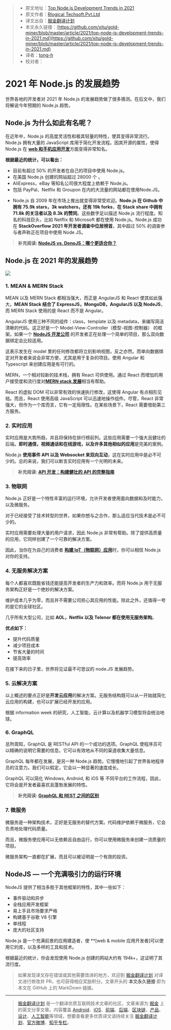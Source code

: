 > * 原文地址：[Top Node.js Development Trends in 2021](https://javascript.plainenglish.io/top-node-js-development-trends-in-2021-807f27fdf1b8)
> * 原文作者：[Rlogical Techsoft.Pvt.Ltd](https://medium.com/@rlogicaltech)
> * 译文出自：[掘金翻译计划](https://github.com/xitu/gold-miner)
> * 本文永久链接：[https://github.com/xitu/gold-miner/blob/master/article/2021/top-node-js-development-trends-in-2021.md](https://github.com/xitu/gold-miner/blob/master/article/2021/top-node-js-development-trends-in-2021.md)
> * 译者：[tong-h](https://github.com/Tong-H)
> * 校对者：

# 2021 年 Node.js 的发展趋势

世界各地的开发者对 2021 年 Node.js 的发展趋势做了很多猜测。在后文中，我们将解说今年预期的 Node.js 趋势。

## Node.js 为什么如此有名呢？

在近年中，Node.js 的高度灵活性和极其轻量的特性，使其变得非常流行。Node.js 拥有大量的 JavaScript 库用于简化开发流程。因其开源的属性，使得 Node.js 在 [**web 和手机应用开发**](https://www.rlogical.com/)方面变得非常知名。

**根据最近的统计，可以看出：**

- 目前有超过 50% 的开发者在自己的项目中使用 Node.js。
- 在美国 Node.js 创建的网站超过 28000 个 。
- AliExpress，eBay 等知名公司很大程度上依赖于 Node.js。
- 包括 PayPal、Netflix 和 Groupon 在内的大流量的网站都在使用Node.JS。
  
* Node.js 自 2009 年在市场上推出就变得非常受欢迎。**Node.js 在 Github 中拥有 75.9k stars，3k watchers，还有 19k forks**，**在 Stack share 中拥有 71.8k 的关注者以及 8.3k 的赞同**。这些数字足以描述 Node.js 流行程度。知名的科技巨头，比如 Netflix 和 Microsoft 都在使用 Node.js。Node.js 成功在 **StackOverflow 2021 年开发者调查中位居榜首**，其中超过 50% 的调查参与者声称正在项目中使用 Node JS。

> **补充阅读: [NodeJS vs. DenoJS：哪个更适合你？](https://www.rlogical.com/blog/nodejs-vs-denojs-which-is-better-for-you/)**

## Node.js 在 2021 年的发展趋势

![](https://cdn-images-1.medium.com/max/2400/1*7_yuqUYbAl-9bHsPgtcPgA.png)

### 1. MEAN & MERN Stack

MEAN 以及 MERN Stack 都相当强大，而正是 AngularJS 和 React 使其如此强大。**MEAN Stack 结合了 ExpressJS，MongoDB，AngularJS 以及 NodeJS**，而 MERN Stack 使用的是 React 而不是 Angular。

AngularJS 使用三种不同的组件：class，template 以及 metadata，来编写简洁清晰的代码。这正好是一个 Model-View-Controller（模型-视图-控制器） 的框架。如果一个 [**NodeJS 开发公司**](https://www.rlogical.com/hire-dedicated-developers/hire-node-js-developer/) 的开发者正在处理一个简单的项目，那么双向数据绑定会比较适用。

这表示发生在 model 里的任何修改都将立刻影响视图，反之亦然。而单向数据绑定对开发者来说会非常方便，尤其是用于复杂的项目。使用 Angular 和 Typescript 来创建应用是有可行的。

MERN，一个相对较新的技术栈，拥有 React 可供使用。通过 React 而增加的用户接受度和流行度对[**MERN stack 发展**](https://www.rlogical.com/hire-dedicated-developers/hire-mern-stack-developer/)相当有帮助。

 React 的虚拟 DOM 可以非常有效的快速执行修改，这使得 Angular 有点相形见绌。而且，React 使用高级 JavaScript 可以迅速地操作组件。尽管，React 非常强大，但作为一个库而言，它有一定局限性。在某些场景下，React 需要借助第三方服务。

### 2. 实时应用

实时应用是大势所趋，并且将保持在排行榜前列。这些应用需要一个强大且健壮的后端。**即时通信，视频通话和在线游戏，以及许多其他相似的应用**是完美的案例。

Node.js **使用事件 API 以及 Websocket 来双向互动**，这在实时应用中是必不可少的。总的来说，我们可以断言实时应用有一个光明的未来。

> **补充阅读: [API 开发：构建健壮的 API 的完整指南](https://www.rlogical.com/blog/api-development-complete-guide-to-building-robust-apis/)**

### 3. 物联网

Node.js 正好是一个特性丰富的运行环境，允许开发者使用面向数据和及时能力，以及微服务。

对于已经接受了技术转型的世界，如果你想与之合作，那么适应当代技术是必不可少的。

实时应用需要处理大量的用户请求，因此 Node.js 非常有帮助。除了提供高质量的应用，它同样创建了一个可靠的解决方案。

因此，当你在为自己的消费者 [**构建 IoT（物联网）应用**](https://www.rlogical.com/iot-development/)时，你可以相信 Node.js 对你的支持。

### 4. 无服务解决方案

每个人都喜欢既能省钱还能提高开发者的生产力和效率。而将 Node.js 用于无服务架构正好是一个绝妙的解决方案。

维护成本几乎为零，而且并不需要公司担心其应用的性能。除此之外，还值得一夸的是它的全球社区。

几乎所有大型公司，比如 **AOL，Netflix 以及 Telenor 都在使用无服务架构**。

**优点如下：**

- 提升代码质量
- 减少项目成本
- 节省大量的时间
- 提高效率

在接下来的日子里，世界将见证最不可思议的 node.JS 发展趋势。

### 5. 云解决方案

以上概述的要点正好是**开发云应用**的解决方案。无服务结构既可以从一开始就简化云应用的构建，也可以扩展已经开发的应用。

根据 information week 的研究，人工智能，云计算以及机器学习模型将会统治地球。

### 6. GraphQL

总所周知，GraphQL 是 RESTful API 的一个成功的选项。GraphQL 使程序员可以精确的说明它需要的信息。它可以有效地从不同的渠道收集大量信息。

GraphQL 每年都在发展，是另一种 Node.js 趋势。它慢慢地引起了世界各地程序员的注意力。我们可以假定，它会以一种显著的速度成长。

GraphQL 可以简化 Windows, Android, 和 iOS 等 不同平台的工作流程，因此，它将会是开发者最喜欢且蓬勃发展的特性。

> **补充阅读: [GraphQL 和 REST 之间的区别](https://www.rlogical.com/blog/differences-between-graphql-and-rest/)**

### 7. 微服务

微服务是一种架构技术，正好是无服务的替代方案。代码维护依赖于微服务，它会负责地处理代码质量。

而且，微服务使应用可以无依赖且自由运行，你可以使用微服务来创建一流质量的项目。

微服务架构一直都在扩展，而且可以被证明是一个有效的投资。

## NodeJS — 一个充满吸引力的运行环境

NodeJS 提供了相当多胜于其他框架的特性，其中一些如下：

- 事件驱动和异步
- 全栈应用开发框架
- 易上手且市场要求严格
- 构建基于谷歌 V8 引擎
- 单线程
- 庞大的社区支持

Node.js 是一个充满前景的应用建造者，使 **[web & mobile 应用开发者]可以使用它的库，以及多样的工具和技术。

根据最近的统计，你会发现使用 Node.js 创建的网站大约有 194k+，这证明了其流行度。

> 如果发现译文存在错误或其他需要改进的地方，欢迎到 [掘金翻译计划](https://github.com/xitu/gold-miner) 对译文进行修改并 PR，也可获得相应奖励积分。文章开头的 **本文永久链接** 即为本文在 GitHub 上的 MarkDown 链接。

---

> [掘金翻译计划](https://github.com/xitu/gold-miner) 是一个翻译优质互联网技术文章的社区，文章来源为 [掘金](https://juejin.im) 上的英文分享文章。内容覆盖 [Android](https://github.com/xitu/gold-miner#android)、[iOS](https://github.com/xitu/gold-miner#ios)、[前端](https://github.com/xitu/gold-miner#前端)、[后端](https://github.com/xitu/gold-miner#后端)、[区块链](https://github.com/xitu/gold-miner#区块链)、[产品](https://github.com/xitu/gold-miner#产品)、[设计](https://github.com/xitu/gold-miner#设计)、[人工智能](https://github.com/xitu/gold-miner#人工智能)等领域，想要查看更多优质译文请持续关注 [掘金翻译计划](https://github.com/xitu/gold-miner)、[官方微博](http://weibo.com/juejinfanyi)、[知乎专栏](https://zhuanlan.zhihu.com/juejinfanyi)。
